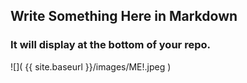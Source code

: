 ## Write Something Here in Markdown
### It will display at the bottom of your repo.

![]( {{ site.baseurl }}/images/ME!.jpeg )
